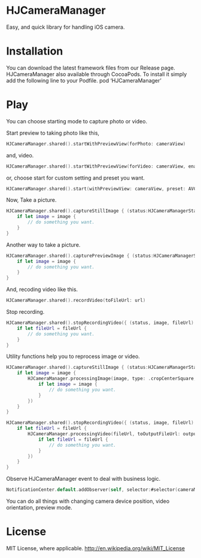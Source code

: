 HJCameraManager
============

Easy, and quick library for handling iOS camera.

# Installation

You can download the latest framework files from our Release page.
HJCameraManager also available through CocoaPods. To install it simply add the following line to your Podfile.
pod ‘HJCameraManager’

# Play

You can choose starting mode to capture photo or video.

Start preview to taking photo like this,

```swift
HJCameraManager.shared().startWithPreviewView(forPhoto: cameraView)
```

and, video.

```swift
HJCameraManager.shared().startWithPreviewView(forVideo: cameraView, enableAudio: false)
```

or, choose start for custom setting and preset you want.

```swift
HJCameraManager.shared().start(withPreviewView: cameraView, preset: AVCaptureSessionPreset3840x2160, enableVideo: true, enableAudio: false)
```

Now, Take a picture.

```swift
HJCameraManager.shared().captureStillImage { (status:HJCameraManagerStatus, image:UIImage?, fileUrl:URL?) in
    if let image = image {
        // do something you want.
    }
}
```

Another way to take a picture.

```swift
HJCameraManager.shared().capturePreviewImage { (status:HJCameraManagerStatus, image:UIImage?, fileUrl:URL?) in
    if let image = image {
        // do something you want.
    }
}
```

And, recoding video like this.

```swift
HJCameraManager.shared().recordVideo(toFileUrl: url)
```

Stop recording.

```swift
HJCameraManager.shared().stopRecordingVideo({ (status, image, fileUrl) in
    if let fileUrl = fileUrl {
        // do something you want.
    }
}
```

Utility functions help you to reprocess image or video.

```swift
HJCameraManager.shared().captureStillImage { (status:HJCameraManagerStatus, image:UIImage?, fileUrl:URL?) in
    if let image = image {
        HJCameraManager.processingImage(image, type: .cropCenterSquare, referenceSize: .zero, completion: { (status, image, fileUrl) in
            if let image = image {
                // do something you want.
            }
        })
    }
}

HJCameraManager.shared().stopRecordingVideo({ (status, image, fileUrl) in
    if let fileUrl = fileUrl {
        HJCameraManager.processingVideo(fileUrl, toOutputFileUrl: outputFileUrl, type: .cropCenterSquare, referenceSize: .zero, preset: AVAssetExportPresetHighestQuality, completion: { (status, image, fileUrl) in
            if let fileUrl = fileUrl {
                // do something you want.
            }
        })
    }
}
```

Observe HJCameraManager event to deal with business logic.

```swift
NotificationCenter.default.addObserver(self, selector:#selector(cameraManagerReport), name:NSNotification.Name(rawValue: HJCameraManagerNotification), object:nil)
```

You can do all things with changing camera device position, video orientation, preview mode.

# License

MIT License, where applicable. http://en.wikipedia.org/wiki/MIT_License
